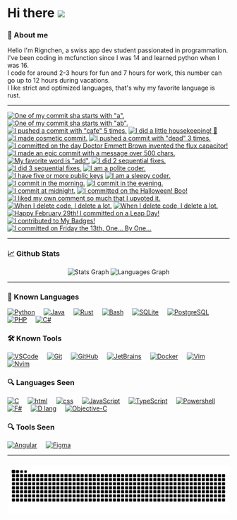 # Hi there <img src="https://media.giphy.com/media/hvRJCLFzcasrR4ia7z/giphy.gif" width="25px"> </h1>

### 📖 About me
Hello I'm Rignchen, a swiss app dev student passionated in programmation.\
I've been coding in mcfunction since I was 14 and learned python when I was 16.\
I code for around 2-3 hours for fun and 7 hours for work, this number can go up to 12 hours during vacations.\
I like strict and optimized languages, that's why my favorite language is rust.

---
<!-- my-badges start -->
<a href="my-badges/a-commit.md"><img src="https://my-badges.github.io/my-badges/a-commit.png" alt="One of my commit sha starts with &quot;a&quot;." title="One of my commit sha starts with &quot;a&quot;." width="64"></a>
<a href="my-badges/ab-commit.md"><img src="https://my-badges.github.io/my-badges/ab-commit.png" alt="One of my commit sha starts with &quot;ab&quot;." title="One of my commit sha starts with &quot;ab&quot;." width="64"></a>
<a href="my-badges/cafe-commit.md"><img src="https://my-badges.github.io/my-badges/cafe-commit.png" alt="I pushed a commit with &quot;cafe&quot; 5 times." title="I pushed a commit with &quot;cafe&quot; 5 times." width="64"></a>
<a href="my-badges/chore-commit.md"><img src="https://my-badges.github.io/my-badges/chore-commit.png" alt="I did a little housekeeping! 🧹" title="I did a little housekeeping! 🧹" width="64"></a>
<a href="my-badges/cosmetic-commit.md"><img src="https://my-badges.github.io/my-badges/cosmetic-commit.png" alt="I made cosmetic commit." title="I made cosmetic commit." width="64"></a>
<a href="my-badges/dead-commit.md"><img src="https://my-badges.github.io/my-badges/dead-commit.png" alt="I pushed a commit with &quot;dead&quot; 3 times." title="I pushed a commit with &quot;dead&quot; 3 times." width="64"></a>
<a href="my-badges/delorean.md"><img src="https://my-badges.github.io/my-badges/delorean.png" alt="I committed on the day Doctor Emmett Brown invented the flux capacitor!" title="I committed on the day Doctor Emmett Brown invented the flux capacitor!" width="64"></a>
<a href="my-badges/epic-commit.md"><img src="https://my-badges.github.io/my-badges/epic-commit.png" alt="I made an epic commit with a message over 500 chars." title="I made an epic commit with a message over 500 chars." width="64"></a>
<a href="my-badges/favorite-word.md"><img src="https://my-badges.github.io/my-badges/favorite-word.png" alt="My favorite word is &quot;add&quot;." title="My favorite word is &quot;add&quot;." width="64"></a>
<a href="my-badges/fix-2.md"><img src="https://my-badges.github.io/my-badges/fix-2.png" alt="I did 2 sequential fixes." title="I did 2 sequential fixes." width="64"></a>
<a href="my-badges/fix-3.md"><img src="https://my-badges.github.io/my-badges/fix-3.png" alt="I did 3 sequential fixes." title="I did 3 sequential fixes." width="64"></a>
<a href="my-badges/polite-coder.md"><img src="https://my-badges.github.io/my-badges/polite-coder.png" alt="I am a polite coder." title="I am a polite coder." width="64"></a>
<a href="my-badges/public-keys-5.md"><img src="https://my-badges.github.io/my-badges/public-keys-5.png" alt="I have five or more public keys" title="I have five or more public keys" width="64"></a>
<a href="my-badges/sleepy-coder.md"><img src="https://my-badges.github.io/my-badges/sleepy-coder.png" alt="I am a sleepy coder." title="I am a sleepy coder." width="64"></a>
<a href="my-badges/morning-commits.md"><img src="https://my-badges.github.io/my-badges/morning-commits.png" alt="I commit in the morning." title="I commit in the morning." width="64"></a>
<a href="my-badges/evening-commits.md"><img src="https://my-badges.github.io/my-badges/evening-commits.png" alt="I commit in the evening." title="I commit in the evening." width="64"></a>
<a href="my-badges/midnight-commits.md"><img src="https://my-badges.github.io/my-badges/midnight-commits.png" alt="I commit at midnight." title="I commit at midnight." width="64"></a>
<a href="my-badges/spooky-commit.md"><img src="https://my-badges.github.io/my-badges/spooky-commit.png" alt="I committed on the Halloween! Boo!" title="I committed on the Halloween! Boo!" width="64"></a>
<a href="my-badges/self-upvote.md"><img src="https://my-badges.github.io/my-badges/self-upvote.png" alt="I liked my own comment so much that I upvoted it." title="I liked my own comment so much that I upvoted it." width="64"></a>
<a href="my-badges/mass-delete-commit.md"><img src="https://my-badges.github.io/my-badges/mass-delete-commit.png" alt="When I delete code, I delete a lot." title="When I delete code, I delete a lot." width="64"></a>
<a href="my-badges/mass-delete-commit-10k.md"><img src="https://my-badges.github.io/my-badges/mass-delete-commit-10k.png" alt="When I delete code, I delete a lot." title="When I delete code, I delete a lot." width="64"></a>
<a href="my-badges/leap-day.md"><img src="https://my-badges.github.io/my-badges/leap-day.png" alt="Happy February 29th! I committed on a Leap Day!" title="Happy February 29th! I committed on a Leap Day!" width="64"></a>
<a href="my-badges/my-badges-contributor.md"><img src="https://my-badges.github.io/my-badges/my-badges-contributor.png" alt="I contributed to My Badges!" title="I contributed to My Badges!" width="64"></a>
<a href="my-badges/friday-13.md"><img src="https://my-badges.github.io/my-badges/friday-13.png" alt="I committed on Friday the 13th, One… By One…" title="I committed on Friday the 13th, One… By One…" width="64"></a>
<!-- my-badges end -->

---
### 📈 Github Stats
<div align="center">
<img src='https://github-readme-stats.vercel.app/api?username=Rignchen&show_icons=true&theme=dark#gh-dark-mode-only' alt='Stats Graph' height=150>
<img src='https://github-readme-stats.vercel.app/api/top-langs?username=Rignchen&locale=en&hide_title=false&layout=compact&card_width=320&langs_count=5&theme=dracula&hide_border=false' alt='Languages Graph' height=150>
</div>

---
### 🚀 Known Languages
<div align="left">
<a href="https://www.python.org/"><img src="https://cdn.jsdelivr.net/gh/devicons/devicon/icons/python/python-original.svg" alt="Python" height="30" width="30"></a>
<img width="12"/>
<a href="https://www.java.com/"><img src="https://cdn.jsdelivr.net/gh/devicons/devicon/icons/java/java-original.svg" alt="Java" height="30" width="30"></a>
<img width="12"/>
<a href="https://www.rust-lang.org/"><img src="https://www.rust-lang.org/static/images/rust-logo-blk.svg" alt="Rust" height="30" width="30"></a>
<img width="12"/>
<a href="https://www.gnu.org/software/bash/"><img src="https://cdn.jsdelivr.net/gh/devicons/devicon/icons/bash/bash-original.svg" alt="Bash" height="30" width="30"></a>
<img width="12"/>
<a href="https://www.sqlite.org/"><img src="https://cdn.jsdelivr.net/gh/devicons/devicon/icons/sqlite/sqlite-original.svg" alt="SQLite" height="30" width="30"></a>
<img width="12"/>
<a href="https://www.postgresql.org/"><img src="https://cdn.jsdelivr.net/gh/devicons/devicon/icons/postgresql/postgresql-original.svg" alt="PostgreSQL" height="30" width="30"></a>
<img width="12"/>
<a href="https://www.php.net/"><img src="https://cdn.jsdelivr.net/gh/devicons/devicon/icons/php/php-original.svg" alt="PHP" height="30" width="30"></a>
<img width="12"/>
<a href="https://docs.microsoft.com/en-us/dotnet/csharp/"><img src="https://cdn.jsdelivr.net/gh/devicons/devicon/icons/csharp/csharp-original.svg" alt="C#" height="30" width="30"></a>
<img width="12"/>

</div>

### 🛠️ Known Tools
<div align="left">
<a href="https://code.visualstudio.com/"><img src="https://cdn.jsdelivr.net/gh/devicons/devicon/icons/vscode/vscode-original.svg" alt="VSCode" height="30" width="30"></a>
<img width="12"/>
<a href="https://git-scm.com/"><img src="https://cdn.jsdelivr.net/gh/devicons/devicon/icons/git/git-original.svg" alt="Git" height="30" width="30"></a>
<img width="12"/>
<a href="https://github.com"><img src="https://cdn.jsdelivr.net/gh/devicons/devicon/icons/github/github-original.svg" alt="GitHub" height="30" width="30"></a>
<img width="12"/>
<a href="https://www.jetbrains.com/"><img src="https://cdn.jsdelivr.net/gh/devicons/devicon/icons/jetbrains/jetbrains-original.svg" alt="JetBrains" height="30" width="30"></a>
<img width="12"/>
<a href="https://www.docker.com/"><img src="https://cdn.worldvectorlogo.com/logos/docker.svg" alt="Docker" height="30" width="30"></a>
<img width="12"/>
<a href="https://www.vim.org/"><img src="https://upload.wikimedia.org/wikipedia/commons/9/9f/Vimlogo.svg" alt="Vim" height="30" width="30"></a>
<img width="12"/>
<a href="https://neovim.io/"><img src="https://cdn.jsdelivr.net/gh/devicons/devicon/icons/neovim/neovim-original.svg" alt="Nvim" height="30" width="30"></a>
<img width="12"/>

</div>

### 🔍 Languages Seen
<div align="left">
<a href="https://en.wikipedia.org/wiki/C_(programming_language)"><img src="https://cdn.jsdelivr.net/gh/devicons/devicon/icons/c/c-original.svg" alt="C" height="30" width="30"></a>
<img width="12"/>
<a href="https://developer.mozilla.org/docs/Web/HTML"><img src="https://cdn.jsdelivr.net/gh/devicons/devicon/icons/html5/html5-original.svg" alt="html" height="30" width="30"></a>
<img width="12"/>
<a href="https://developer.mozilla.org/docs/Web/CSS"><img src="https://cdn.jsdelivr.net/gh/devicons/devicon/icons/css3/css3-original.svg" alt="css" height="30" width="30"></a>
<img width="12"/>
<a href="https://developer.mozilla.org/docs/Web/JavaScript"><img src="https://cdn.jsdelivr.net/gh/devicons/devicon/icons/javascript/javascript-original.svg" alt="JavaScript" height="30" width="30"></a>
<img width="12"/>
<a href="https://www.typescriptlang.org/"><img src="https://cdn.jsdelivr.net/gh/devicons/devicon/icons/typescript/typescript-original.svg" alt="TypeScript" height="30" width="30"></a>
<img width="12"/>
<a href="https://docs.microsoft.com/en-us/powershell/"><img src="https://cdn.jsdelivr.net/gh/devicons/devicon/icons/powershell/powershell-original.svg" alt="Powershell" height="30" width="30"></a>
<img width="12"/>
<a href="https://fsharp.org/"><img src="https://cdn.jsdelivr.net/gh/devicons/devicon/icons/fsharp/fsharp-original.svg" alt="F#" height="30" width="30"></a>
<img width="12"/>
<a href="https://dlang.org/"><img src="https://upload.wikimedia.org/wikipedia/commons/2/24/D_Programming_Language_logo.svg" alt="D lang" height="30" width="30"></a>
<img width="12"/>
<a href="https://developer.apple.com/documentation/objectivec"><img src="https://seeklogo.com/images/O/objective-c-logo-81746870EF-seeklogo.com.png" alt="Objective-C" height="30" width="30"></a>
<img width="12"/>

</div>

### 🔍 Tools Seen
<div align="left">
<a href="https://angular.io/"><img src="https://cdn.jsdelivr.net/gh/devicons/devicon/icons/angularjs/angularjs-original.svg" alt="Angular" height="30" width="30"></a>
<img width="12"/>
<a href="https://www.figma.com/"><img src="https://cdn.jsdelivr.net/gh/devicons/devicon/icons/figma/figma-original.svg" alt="Figma" height="30" width="30"></a>
<img width="12"/>

</div>

---
### 
<div align="center">
<img src='https://raw.githubusercontent.com/Rignchen/Rignchen/output/snake.svg' alt='Snake Animation'>
</div>
